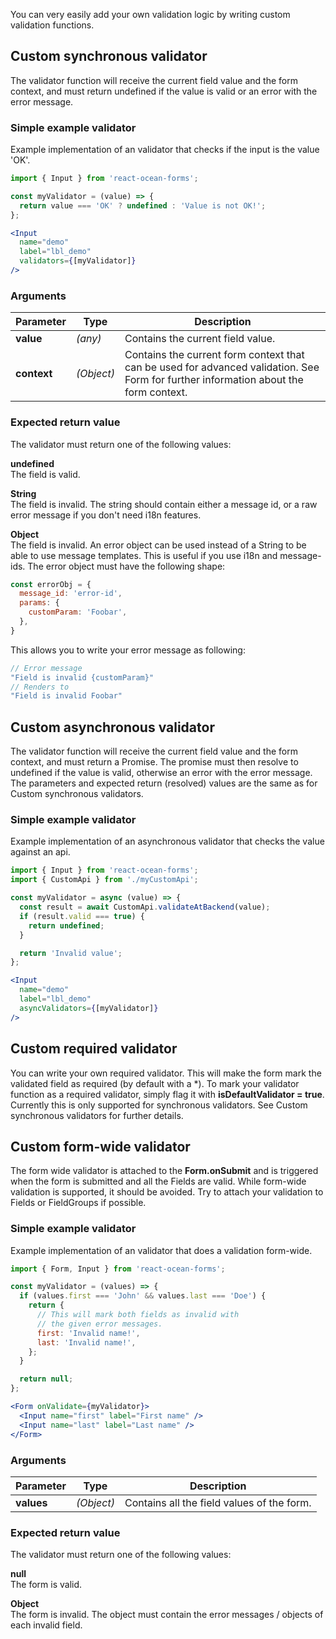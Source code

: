 You can very easily add your own validation logic by writing custom validation functions.

## Custom synchronous validator
The validator function will receive the current field value and the form context, and
must return undefined if the value is valid or an error with the error message.

### Simple example validator
Example implementation of an validator that checks if the input is the value 'OK'.

```jsx static
import { Input } from 'react-ocean-forms';

const myValidator = (value) => {
  return value === 'OK' ? undefined : 'Value is not OK!';
};

<Input
  name="demo"
  label="lbl_demo"
  validators={[myValidator]}
/>
```

### Arguments
| Parameter   | Type       | Description |
| ----------- | ---------- | - |
| **value**   | *(any)*    | Contains the current field value. |
| **context** | *(Object)* | Contains the current form context that can be used for advanced validation. See Form for further information about the form context. |

### Expected return value
The validator must return one of the following values:

**undefined**<br />
The field is valid.

**String**<br />
The field is invalid. The string should contain either a message id,
or a raw error message if you don't need i18n features.

**Object**<br />
The field is invalid. An error object can be used instead of a String
to be able to use message templates. This is useful if you use i18n and
message-ids. The error object must have the following shape:

```js static
const errorObj = {
  message_id: 'error-id',
  params: {
    customParam: 'Foobar',
  },
}
```

This allows you to write your error message as following:
```js static
// Error message
"Field is invalid {customParam}"
// Renders to
"Field is invalid Foobar"
```

## Custom asynchronous validator
The validator function will receive the current field value and the form context, and must return a Promise.
The promise must then resolve to undefined if the value is valid, otherwise an error with the error message.
The parameters and expected return (resolved) values are the same as for Custom synchronous validators.

### Simple example validator
Example implementation of an asynchronous validator that checks the value against an api.

```jsx static
import { Input } from 'react-ocean-forms';
import { CustomApi } from './myCustomApi';

const myValidator = async (value) => {
  const result = await CustomApi.validateAtBackend(value);
  if (result.valid === true) {
    return undefined;
  }

  return 'Invalid value';
};

<Input
  name="demo"
  label="lbl_demo"
  asyncValidators={[myValidator]}
/>
```

## Custom required validator
You can write your own required validator. This will make the form mark the validated
field as required (by default with a *). To mark your validator function as a required validator,
simply flag it with **isDefaultValidator = true**. Currently this is only supported for synchronous
validators. See Custom synchronous validators for further details.

## Custom form-wide validator
The form wide validator is attached to the **Form.onSubmit** and is triggered when the form is submitted and all
the Fields are valid. While form-wide validation is supported, it should be avoided. Try to attach your
validation to Fields or FieldGroups if possible.

### Simple example validator
Example implementation of an validator that does a validation form-wide.

```jsx static
import { Form, Input } from 'react-ocean-forms';

const myValidator = (values) => {
  if (values.first === 'John' && values.last === 'Doe') {
    return {
      // This will mark both fields as invalid with
      // the given error messages.
      first: 'Invalid name!',
      last: 'Invalid name!',
    };
  }

  return null;
};

<Form onValidate={myValidator}>
  <Input name="first" label="First name" />
  <Input name="last" label="Last name" />
</Form>
```

### Arguments
| Parameter    | Type       | Description                                |
| ------------ | ---------- | ------------------------------------------ |
| **values**   | *(Object)* | Contains all the field values of the form. |

### Expected return value
The validator must return one of the following values:

**null**<br />
The form is valid.

**Object**<br />
The form is invalid. The object must contain the error messages / objects of each invalid field.

